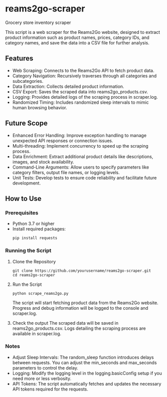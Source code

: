 # reams2go-scraper
Grocery store inventory scraper

This script is a web scraper for the Reams2Go website, designed to extract product information such as product names, prices, category IDs, and category names, and save the data into a CSV file for further analysis.

## **Features**

- Web Scraping: Connects to the Reams2Go API to fetch product data.
- Category Navigation: Recursively traverses through all categories and subcategories.
- Data Extraction: Collects detailed product information.
- CSV Export: Saves the scraped data into reams2go_products.csv.
- Logging: Provides detailed logs of the scraping process in scraper.log.
- Randomized Timing: Includes randomized sleep intervals to mimic human browsing behavior.

## **Future Scope**

- Enhanced Error Handling: Improve exception handling to manage unexpected API responses or connection issues.
- Multi-threading: Implement concurrency to speed up the scraping process.
- Data Enrichment: Extract additional product details like descriptions, images, and stock availability.
- Command-Line Arguments: Allow users to specify parameters like category filters, output file names, or logging levels.
- Unit Tests: Develop tests to ensure code reliability and facilitate future development.

## **How to Use**

### Prerequisites
- Python 3.7 or higher
- Install required packages:
  ```
  pip install requests
  ```

### Running the Script
1. Clone the Repository
   ```
   git clone https://github.com/yourusername/reams2go-scraper.git
   cd reams2go-scraper
   ```

2. Run the Script
   ```
   python scrape_reams2go.py
   ```
   The script will start fetching product data from the Reams2Go website.
   Progress and debug information will be logged to the console and scraper.log.

3. Check the output
   The scraped data will be saved in reams2go_products.csv.
   Logs detailing the scraping process are available in scraper.log.

### Notes
- Adjust Sleep Intervals: The random_sleep function introduces delays between requests. You can adjust the min_seconds and max_seconds parameters to control the delay.
- Logging: Modify the logging level in the logging.basicConfig setup if you need more or less verbosity.
- API Tokens: The script automatically fetches and updates the necessary API tokens required for the requests.

